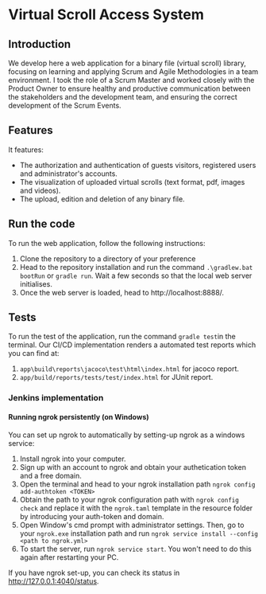# Virtual Scroll Access System

## Introduction

We develop here a web application for a binary file (virtual scroll) library, focusing on learning and applying Scrum and Agile Methodologies in a team environment. I took the role of a Scrum Master and worked closely with the Product Owner to ensure healthy and productive communication between the stakeholders and the development team, and ensuring the correct development of the Scrum Events.


## Features

It features:
- The authorization and authentication of guests visitors, registered users and administrator's accounts.
- The visualization of uploaded virtual scrolls (text format, pdf, images and videos).
- The upload, edition and deletion of any binary file.

## Run the code

To run the web application, follow the following instructions:
1. Clone the repository to a directory of your preference
2. Head to the repository installation and run the command `.\gradlew.bat bootRun` or `gradle run`. Wait a few seconds so that the local web server initialises.
3. Once the web server is loaded, head to http://localhost:8888/.

## Tests

To run the test of the application, run the command `gradle test`in the terminal. Our CI/CD implementation renders a automated test reports which you can find at:
1. `app\build\reports\jacoco\test\html\index.html` for jacoco report.
2. `app/build/reports/tests/test/index.html` for JUnit report.


### Jenkins implementation
 

#### Running ngrok persistently (on Windows)
You can set up ngrok to automatically by setting-up ngrok as a windows service:

1. Install ngrok into your computer.
2. Sign up with an account to ngrok and obtain your authetication token and a free domain.
3. Open the terminal and head to your ngrok installation path `ngrok config add-authtoken <TOKEN>`
4. Obtain the path to your ngrok configuration path with `ngrok config check` and replace it with the `ngrok.taml` template in the resource folder by introducing your auth-token and domain. 
5. Open Window's cmd prompt with administrator settings. Then, go to your `ngrok.exe` installation path and run `ngrok service install --config <path to ngrok.yml>`
6. To start the server, run `ngrok service start`. You won't need to do this again after restarting your PC. 

If you have ngrok set-up, you can check its status in http://127.0.0.1:4040/status.
